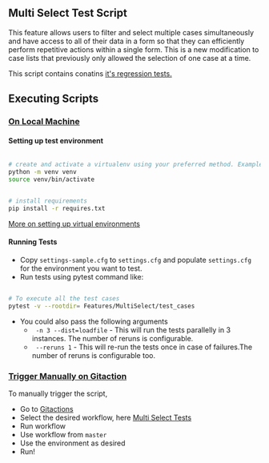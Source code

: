 ## Multi Select Test Script

This feature allows users to filter and select multiple cases simultaneously and have access to all of their data in a form so that they can efficiently perform repetitive actions within a single form. This is a new modification to case lists that previously only allowed the selection of one case at a time.

This script contains conatins [it's regression tests.](https://docs.google.com/spreadsheets/d/1dCcjfufT4t0J_SPwRCkR0cEYfegg18hz6iPcgMOqpes/edit#gid=712210688)

## Executing Scripts

### <ins> On Local Machine </ins>

#### Setting up test environment

```sh

# create and activate a virtualenv using your preferred method. Example:
python -m venv venv
source venv/bin/activate


# install requirements
pip install -r requires.txt

```

[More on setting up virtual environments](https://confluence.dimagi.com/display/GTD/QA+and+Python+Virtual+Environments)


#### Running Tests


 -   Copy `settings-sample.cfg` to `settings.cfg` and populate `settings.cfg` for
the environment you want to test.
- Run tests using pytest command like:

```sh

# To execute all the test cases 
pytest -v --rootdir= Features/MultiSelect/test_cases

```
- You could also pass the following arguments
  - ` -n 3 --dist=loadfile` - This will run the tests parallelly in 3 instances. The number of reruns is configurable.
  - ` --reruns 1` - This will re-run the tests once in case of failures.The number of reruns is configurable too.

### <ins> Trigger Manually on Gitaction </ins>

To manually trigger the script,
  - Go to [Gitactions](https://github.com/dimagi/dimagi-qa/actions/)
  - Select the desired workflow, here [Multi Select Tests](https://github.com/dimagi/dimagi-qa/actions/workflows/multi-select-tests.yml)
  - Run workflow
  - Use workflow from ```master```
  - Use the environment as desired
  - Run!

